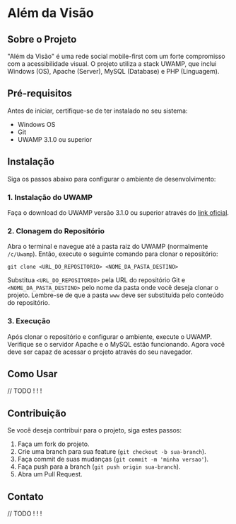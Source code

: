 # Além da Visão

## Sobre o Projeto

"Além da Visão" é uma rede social mobile-first com um forte compromisso com a acessibilidade visual. O projeto utiliza a stack UWAMP, que inclui Windows (OS), Apache (Server), MySQL (Database) e PHP (Linguagem).

## Pré-requisitos

Antes de iniciar, certifique-se de ter instalado no seu sistema:

- Windows OS
- Git
- UWAMP 3.1.0 ou superior

## Instalação

Siga os passos abaixo para configurar o ambiente de desenvolvimento:

### 1. Instalação do UWAMP

Faça o download do UWAMP versão 3.1.0 ou superior através do [link oficial](https://www.uwamp.com/en/?page=download).

### 2. Clonagem do Repositório

Abra o terminal e navegue até a pasta raiz do UWAMP (normalmente `/c/Uwamp`). Então, execute o seguinte comando para clonar o repositório:

```
git clone <URL_DO_REPOSITORIO> <NOME_DA_PASTA_DESTINO>
```

Substitua `<URL_DO_REPOSITORIO>` pela URL do repositório Git e `<NOME_DA_PASTA_DESTINO>` pelo nome da pasta onde você deseja clonar o projeto. Lembre-se de que a pasta `www` deve ser substituída pelo conteúdo do repositório.

### 3. Execução

Após clonar o repositório e configurar o ambiente, execute o UWAMP. Verifique se o servidor Apache e o MySQL estão funcionando. Agora você deve ser capaz de acessar o projeto através do seu navegador.

## Como Usar

// TODO ! ! !

## Contribuição

Se você deseja contribuir para o projeto, siga estes passos:

1. Faça um fork do projeto.
2. Crie uma branch para sua feature (`git checkout -b sua-branch`).
3. Faça commit de suas mudanças (`git commit -m 'minha versao'`).
4. Faça push para a branch (`git push origin sua-branch`).
5. Abra um Pull Request.


## Contato

// TODO ! ! !